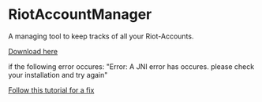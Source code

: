 # RiotAccountManager

A managing tool to keep tracks of all your Riot-Accounts.

[Download here](https://github.com/Pantastix/RiotAccountManager/releases/download/v1.0.0/RiotAccountManager.rar)

if the following error occures:
"Error: A JNI error has occures. please check your installation and try again"

[Follow this tutorial for a fix](https://www.youtube.com/watch?v=cRgLuNWCq6c)
